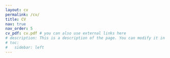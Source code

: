 ```yaml
---
layout: cv
permalink: /cv/
title: CV
nav: true
nav_order: 5
cv_pdf: cv.pdf # you can also use external links here
# description: This is a description of the page. You can modify it in '_pages/cv.md'. You can also change or remove the top pdf download button.
# toc:
#   sidebar: left
---
```

